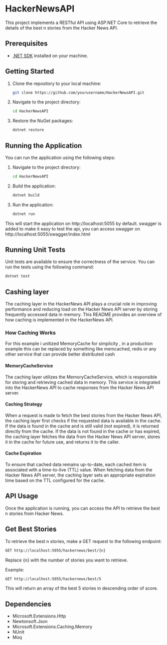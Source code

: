 # HackerNewsAPI

This project implements a RESTful API using ASP.NET Core to retrieve the details of the best n stories from the Hacker News API.

## Prerequisites

- [.NET SDK](https://dotnet.microsoft.com/download) installed on your machine.

## Getting Started

1. Clone the repository to your local machine:

   ```bash
   git clone https://github.com/yourusername/HackerNewsAPI.git
   ```

2. Navigate to the project directory:

    ```bash
    cd HackerNewsAPI
   ```

3. Restore the NuGet packages:

    ```bash
    dotnet restore
   ```

## Running the Application
You can run the application using the following steps:


1. Navigate to the project directory:

    ```bash
    cd HackerNewsAPI
   ```

2. Build the application:

    ```bash
    dotnet build
   ```
      
3. Run the application:

    ```bash
    dotnet run
   ```

This will start the application on http://localhost:5055 by default.
swagger is added to make it easy to test the api, you can access swagger on http://localhost:5055/swagger/index.html

## Running Unit Tests

Unit tests are available to ensure the correctness of the service. You can run the tests using the following command:
```bash
dotnet test
```

## Cashing layer
The caching layer in the HackerNews API plays a crucial role in improving performance and reducing load on the Hacker News API server by storing frequently accessed data in memory. This README provides an overview of how caching is implemented in the HackerNews API.

### How Caching Works
For this example i unitized MemoryCache for simplicity , in a production example this can be replaced by something like memcached, redis or any other service that can provide better distributed cash 

#### MemoryCacheService
The caching layer utilizes the MemoryCacheService, which is responsible for storing and retrieving cached data in memory. This service is integrated into the HackerNews API to cache responses from the Hacker News API server.

#### Caching Strategy
When a request is made to fetch the best stories from the Hacker News API, the caching layer first checks if the requested data is available in the cache.
If the data is found in the cache and is still valid (not expired), it is returned directly from the cache.
If the data is not found in the cache or has expired, the caching layer fetches the data from the Hacker News API server, stores it in the cache for future use, and returns it to the caller.

#### Cache Expiration
To ensure that cached data remains up-to-date, each cached item is associated with a time-to-live (TTL) value. When fetching data from the Hacker News API server, the caching layer sets an appropriate expiration time based on the TTL configured for the cache.


## API Usage
Once the application is running, you can access the API to retrieve the best n stories from Hacker News.

## Get Best Stories
To retrieve the best n stories, make a GET request to the following endpoint:
```bash
GET http://localhost:5055/hackernews/best/{n}
```
Replace {n} with the number of stories you want to retrieve.

Example:
```bash
GET http://localhost:5055/hackernews/best/5
```

This will return an array of the best 5 stories in descending order of score.

## Dependencies
- Microsoft.Extensions.Http
- Newtonsoft.Json
- Microsoft.Extensions.Caching.Memory
- NUnit
- Moq

